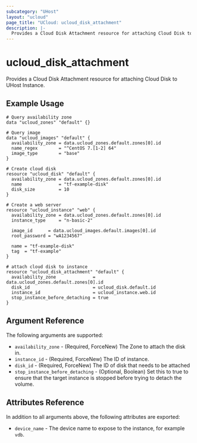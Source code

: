 ```yaml
---
subcategory: "UHost"
layout: "ucloud"
page_title: "UCloud: ucloud_disk_attachment"
description: |-
  Provides a Cloud Disk Attachment resource for attaching Cloud Disk to UHost Instance.
---
```


# ucloud_disk_attachment

Provides a Cloud Disk Attachment resource for attaching Cloud Disk to UHost Instance.

## Example Usage

```hcl
# Query availability zone
data "ucloud_zones" "default" {}

# Query image
data "ucloud_images" "default" {
  availability_zone = data.ucloud_zones.default.zones[0].id
  name_regex        = "^CentOS 7.[1-2] 64"
  image_type        = "base"
}

# Create cloud disk
resource "ucloud_disk" "default" {
  availability_zone = data.ucloud_zones.default.zones[0].id
  name              = "tf-example-disk"
  disk_size         = 10
}

# Create a web server
resource "ucloud_instance" "web" {
  availability_zone = data.ucloud_zones.default.zones[0].id
  instance_type     = "n-basic-2"

  image_id      = data.ucloud_images.default.images[0].id
  root_password = "wA1234567"

  name = "tf-example-disk"
  tag  = "tf-example"
}

# attach cloud disk to instance
resource "ucloud_disk_attachment" "default" {
  availability_zone              = data.ucloud_zones.default.zones[0].id
  disk_id                        = ucloud_disk.default.id
  instance_id                    = ucloud_instance.web.id
  stop_instance_before_detaching = true
}
```

## Argument Reference

The following arguments are supported:

* `availability_zone` - (Required, ForceNew) The Zone to attach the disk in.
* `instance_id` - (Required, ForceNew) The ID of instance.
* `disk_id` - (Required, ForceNew) The ID of disk that needs to be attached
* `stop_instance_before_detaching` - (Optional, Boolean) Set this to true to ensure that the target instance is stopped
  before trying to detach the volume.

## Attributes Reference

In addition to all arguments above, the following attributes are exported:

* `device_name` - The device name to expose to the instance, for example `vdb`.